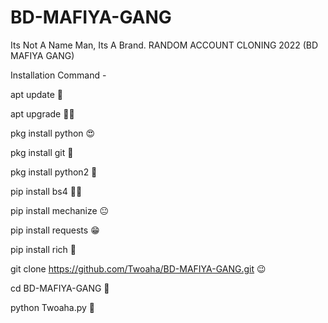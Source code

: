 # BD-MAFIYA-GANG

Its Not A Name Man, Its A Brand. RANDOM ACCOUNT CLONING 2022 (BD MAFIYA GANG)

Installation Command - 

apt update 🫡

apt upgrade 😮‍💨

pkg install python 😍

pkg install git 🫠

pkg install python2 🥸

pip install bs4 😶‍🌫️

pip install mechanize 😐

pip install requests 😁

pip install rich 🥲

git clone https://github.com/Twoaha/BD-MAFIYA-GANG.git 😉

cd BD-MAFIYA-GANG 🫣

python Twoaha.py 🫥

